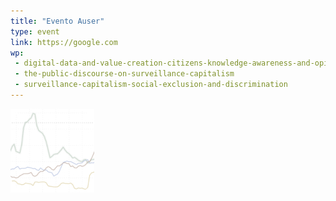 ```yaml
---
title: "Evento Auser"
type: event
link: https://google.com
wp:
 - digital-data-and-value-creation-citizens-knowledge-awareness-and-opinions
 - the-public-discourse-on-surveillance-capitalism
 - surveillance-capitalism-social-exclusion-and-discrimination
---
```


![{title}](./image.jpg)
